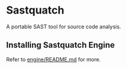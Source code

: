 # Sastquatch
A portable SAST tool for source code analysis.


## Installing Sastquatch Engine
Refer to [engine/README.md](./engine/README.md) for more.